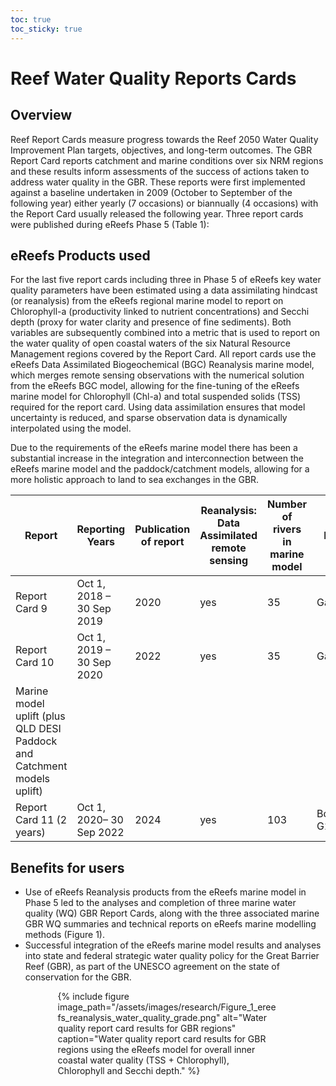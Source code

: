 ```yaml
---
toc: true
toc_sticky: true
---
```


# Reef Water Quality Reports Cards 

## Overview
Reef Report Cards measure progress towards the Reef 2050 Water Quality Improvement Plan targets, objectives, and long-term outcomes. The GBR Report Card reports catchment and marine conditions over six NRM regions and these results inform assessments of the success of actions taken to address water quality in the GBR. These reports were first implemented against a baseline undertaken in 2009 (October to September of the following year) either yearly (7 occasions) or biannually (4 occasions) with the Report Card usually released the following year. Three report cards were published during eReefs Phase 5 (Table 1):

## eReefs Products used
For the last five report cards including three in Phase 5 of eReefs key water quality parameters have been estimated using a data assimilating hindcast (or reanalysis) from the eReefs regional marine model to report on Chlorophyll-a (productivity linked to nutrient concentrations) and Secchi depth (proxy for water clarity and presence of fine sediments).  Both variables are subsequently combined into a metric that is used to report on the water quality of open coastal waters of the six Natural Resource Management regions covered by the Report Card. All report cards use the eReefs Data Assimilated Biogeochemical (BGC) Reanalysis marine model, which merges remote sensing observations with the numerical solution from the eReefs BGC model, allowing for the fine-tuning of the eReefs marine model for Chlorophyll (Chl-a) and total suspended solids (TSS) required for the report card. Using data assimilation ensures that model uncertainty is reduced, and sparse observation data is dynamically interpolated using the model.

Due to the requirements of the eReefs marine model there has been a substantial increase in the integration and interconnection between the eReefs marine model and the paddock/catchment models, allowing for a more holistic approach to land to sea exchanges in the GBR.

| Report | Reporting Years | Publication of report | Reanalysis: Data Assimilated remote sensing | Number of rivers in marine model | Flow | Nutrients and sediments
| ----------- | ----------- | ----------- | ----------- | ----------- | ----------- | ----------- |
| Report Card 9 | Oct 1, 2018 – 30 Sep 2019 | 2020 | yes | 35 | Gauged | QLD DESI SOURCE |
| Report Card 10 | Oct 1, 2019 – 30 Sep 2020 | 2022 | yes | 35 | Gauged | QLD DESI SOURCE |
| Marine model uplift (plus QLD DESI Paddock and Catchment models uplift) |
| Report Card 11 (2 years) | Oct 1, 2020– 30 Sep 2022 | 2024 | yes | 103 | BoM G2G | QLD DESI SOURCE |

## Benefits for users
- Use of eReefs Reanalysis products from the eReefs marine model in Phase 5 led to the analyses and completion of three marine water quality (WQ) GBR Report Cards, along with the three associated marine GBR WQ summaries and technical reports on eReefs marine modelling methods (Figure 1).
- Successful integration of the eReefs marine model results and analyses into state and federal strategic water quality policy for the Great Barrier Reef (GBR), as part of the UNESCO agreement on the state of conservation for the GBR.

<div style="max-width: 70%; margin: auto;">
{% include figure image_path="/assets/images/research/Figure_1_ereefs_reanalysis_water_quality_grade.png" alt="Water quality report card results for GBR regions" caption="Water quality report card results for GBR regions using the eReefs model for overall inner coastal water quality (TSS + Chlorophyll), Chlorophyll and Secchi depth." %}
</div>
